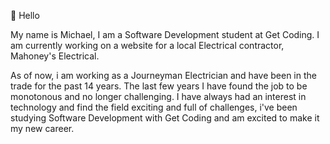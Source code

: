 👋 Hello

My name is Michael, I am a Software Development student at Get Coding. I am currently working on a website for a local Electrical contractor, Mahoney's Electrical.

As of now, i am working as a Journeyman Electrician and have been in the trade for the past 14 years. The last few years I have found the job to be monotonous and no longer challenging.
I have always had an interest in technology and find the field exciting and full of challenges, i've been studying Software Development with Get Coding and am excited to make it my new career.



<!---
mpack89/mpack89 is a ✨ special ✨ repository because its `README.md` (this file) appears on your GitHub profile.
You can click the Preview link to take a look at your changes.
--->
